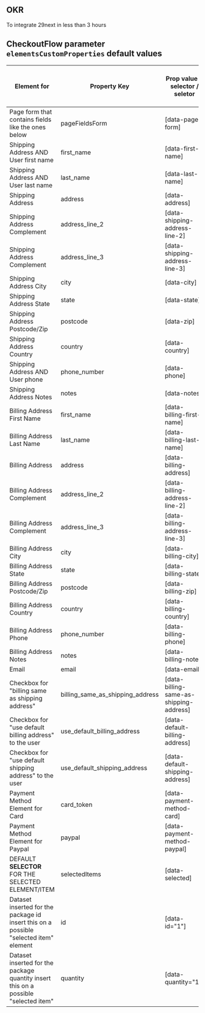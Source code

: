 ## OKR
To integrate 29next in less than 3 hours


## CheckoutFlow parameter `elementsCustomProperties` default values

| Element for                                             | Property Key                     | Prop value - selector / seletor         | Prop value - Require Validation | Prop value - default value |
|---------------------------------------------------------|----------------------------------|-----------------------------------------|---------------------------------|----------------------------|
| Page form that contains fields like the ones below      | pageFieldsForm                   | [data-page-form]                        | N/A                             | N/A                        |
| Shipping Address AND User first name                    | first_name                       | [data-first-name]                       | True                            | N/A                        |
| Shipping Address AND User last name                     | last_name                        | [data-last-name]                        | True                            | N/A                        |
| Shipping Address                                        | address                          | [data-address]                          | True                            | N/A                        |
| Shipping Address Complement                             | address_line_2                   | [data-shipping-address-line-2]          | False                           | N/A                        |
| Shipping Address Complement                             | address_line_3                   | [data-shipping-address-line-3]          | False                           | N/A                        |
| Shipping Address City                                   | city                             | [data-city]                             | True                            | N/A                        |
| Shipping Address State                                  | state                            | [data-state]                            | True                            | N/A                        |
| Shipping Address Postcode/Zip                           | postcode                         | [data-zip]                              | True                            | N/A                        |
| Shipping Address Country                                | country                          | [data-country]                          | True                            | N/A                        |
| Shipping Address AND User phone                         | phone_number                     | [data-phone]                            | False                           | N/A                        |
| Shipping Address Notes                                  | notes                            | [data-notes]                            | False                           | N/A                        |
| Billing Address First Name                              | first_name                       | [data-billing-first-name]               | True                            | N/A                        |
| Billing Address Last Name                               | last_name                        | [data-billing-last-name]                | True                            | N/A                        |
| Billing Address                                         | address                          | [data-billing-address]                  | True                            | N/A                        |
| Billing Address Complement                              | address_line_2                   | [data-billing-address-line-2]           | False                           | N/A                        |
| Billing Address Complement                              | address_line_3                   | [data-billing-address-line-3]           | False                           | N/A                        |
| Billing Address City                                    | city                             | [data-billing-city]                     | True                            | N/A                        |
| Billing Address State                                   | state                            | [data-billing-state]                    | True                            | N/A                        |
| Billing Address Postcode/Zip                            | postcode                         | [data-billing-zip]                      | True                            | N/A                        |
| Billing Address Country                                 | country                          | [data-billing-country]                  | True                            | N/A                        |
| Billing Address Phone                                   | phone_number                     | [data-billing-phone]                    | False                           | N/A                        |
| Billing Address Notes                                   | notes                            | [data-billing-notes]                    | False                           | N/A                        |
| Email                                                   | email                            | [data-email]                            | True                            | N/A                        |
| Checkbox for "billing same as shipping address"         | billing_same_as_shipping_address | [data-billing-same-as-shipping-address] | N/A                             | True                       |
| Checkbox for "use default billing address" to the user  | use_default_billing_address      | [data-default-billing-address]          | N/A                             | False                      |
| Checkbox for "use default shipping address" to the user | use_default_shipping_address     | [data-default-shipping-address]         | N/A                             | False                      |
| Payment Method Element for Card                         | card_token                       | [data-payment-method-card]              | N/A                             | N/A                        |
| Payment Method Element for Paypal                       | paypal                           | [data-payment-method-paypal]            | N/A                             | N/A                        |
| DEFAULT **SELECTOR** FOR THE SELECTED ELEMENT/ITEM      | selectedItems                    | [data-selected]                         | N/A                             | N/A                        |
| Dataset inserted for the package id insert this on a possible "selected item" element      | id                   | [data-id="1"]                         | N/A                             | N/A                        |
| Dataset inserted for the package quantity insert this on a possible "selected item"      | quantity                    | [data-quantity="1"]                         | N/A                             | N/A                        |